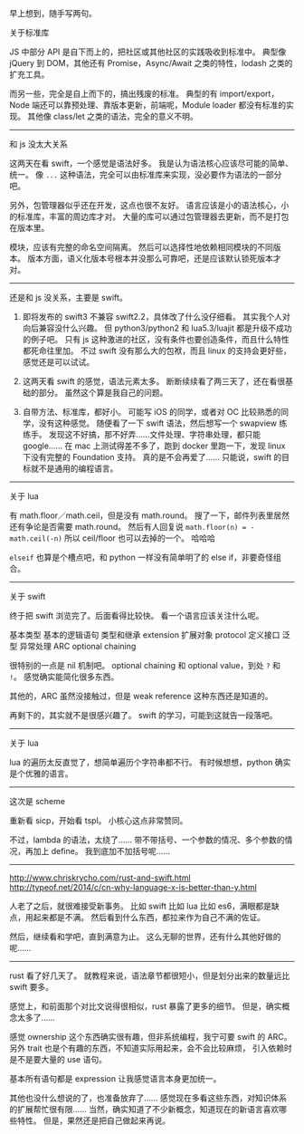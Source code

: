 早上想到，随手写两句。

关于标准库

JS 中部分 API 是自下而上的，把社区或其他社区的实践吸收到标准中。
典型像 jQuery 到 DOM，其他还有 Promise，Async/Await 之类的特性，lodash 之类的扩充工具。

而另一些，完全是自上而下的，搞出残废的标准。
典型的有 import/export，Node 端还可以靠预处理、靠版本更新，前端呢，Module loader 都没有标准的实现。
其他像 class/let 之类的语法，完全的意义不明。

---

和 js 没太大关系

这两天在看 swift，一个感觉是语法好多。
我是认为语法核心应该尽可能的简单、统一。
像 `...` 这种语法，完全可以由标准库来实现，没必要作为语法的一部分吧。

另外，包管理器似乎还在开发，这点也很不友好。
语言应该是小的语法核心，小的标准库，丰富的周边库才对。
大量的库可以通过包管理器去更新，而不是打包在版本里。

模块，应该有完整的命名空间隔离。
然后可以选择性地依赖相同模块的不同版本。
版本方面，语义化版本号根本并没那么可靠吧，还是应该默认锁死版本才对。

---

还是和 js 没关系，主要是 swift。

1. 即将发布的 swift3 不兼容 swift2.2，具体改了什么没仔细看。
其实我个人对向后兼容没什么兴趣。
但 python3/python2 和 lua5.3/luajit 都是升级不成功的例子吧。
只有 js 这种激进的社区，没有条件也要创造条件，而且什么特性都死命往里加。
不过 swift 没有那么大的包袱，而且 linux 的支持会更好些，感觉还是可以试试。

2. 这两天看 swift 的感觉，语法元素太多。
断断续续看了两三天了，还在看很基础的部分。
虽然这个算是我自己的问题。

3. 自带方法、标准库，都好小。
可能写 iOS 的同学，或者对 OC 比较熟悉的同学，没有这种感觉。
随便看了一下 swift 语法，然后想写一个 swapview 练练手。
发现这不好搞，那不好弄……文件处理、字符串处理，都只能 google……
在 mac 上测试得差不多了，跑到 docker 里跑一下，发现 linux 下没有完整的 Foundation 支持。
真的是不会再爱了……
只能说，swift 的目标就不是通用的编程语言。

---

关于 lua

有 math.floor／math.ceil，但是没有 math.round。
搜了一下，邮件列表里居然还有争论是否需要 math.round。
然后有人回复说 `math.floor(n) = -math.ceil(-n)` 所以 ceil/floor 也可以去掉的一个。
哈哈哈

`elseif` 也算是个槽点吧，和 python 一样没有简单明了的 else if，非要奇怪组合。

---

关于 swift

终于把 swift 浏览完了。后面看得比较快。
看一个语言应该关注什么呢。

基本类型
基本的逻辑语句
类型和继承
extension 扩展对象
protocol 定义接口
泛型
异常处理
ARC
optional chaining

很特别的一点是 nil 机制吧。
optional chaining 和 optional value，到处 `?` 和 `!`。
感觉确实能简化很多东西。

其他的，ARC 虽然没接触过，但是 weak reference 这种东西还是知道的。

再剩下的，其实就不是很感兴趣了。
swift 的学习，可能到这就告一段落吧。

---

关于 lua

lua 的遍历太反直觉了，想简单遍历个字符串都不行。
有时候想想，python 确实是个优雅的语言。

---

这次是 scheme

重新看 sicp，开始看 tspl。
小核心这点非常赞同。

不过，lambda 的语法，太绕了……
带不带括号、一个参数的情况、多个参数的情况，再加上 define。
我到底加不加括号呢……

---

http://www.chriskrycho.com/rust-and-swift.html
http://typeof.net/2014/c/cn-why-language-x-is-better-than-y.html

人老了之后，就很难接受新事务。
比如 swift 比如 lua 比如 es6，满眼都是缺点，用起来都是不满。
然后看到什么东西，都拉来作为自己不满的佐证。

然后，继续看和学吧，直到满意为止。
这么无聊的世界，还有什么其他好做的呢……

---

rust 看了好几天了。
就教程来说，语法章节都很短小，但是划分出来的数量远比 swift 要多。

感觉上，和前面那个对比文说得很相似，rust 暴露了更多的细节。
但是，确实概念太多了……

感觉 ownership 这个东西确实很有趣，但非系统编程，我宁可要 swift 的 ARC。
另外 trait 也是个有趣的东西，不知道实际用起来，会不会比较麻烦，
引入依赖时是不是要大量的 use 语句。

基本所有语句都是 expression 让我感觉语言本身更加统一。

其他也没什么想说的了，也准备放弃了……
感觉现在多看这些东西，对知识体系的扩展帮忙很有限…… 
当然，确实知道了不少新概念，知道现在的新语言喜欢哪些特性。
但是，果然还是把自己做起来再说。





